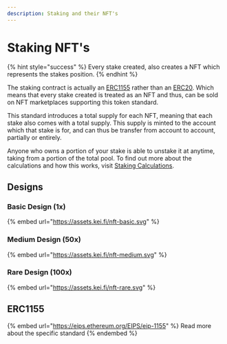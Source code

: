 ```yaml
---
description: Staking and their NFT's
---
```


# Staking NFT's

{% hint style="success" %}
Every stake created, also creates a NFT which represents the stakes position.&#x20;
{% endhint %}

The staking contract is actually an [ERC1155](nft-stake.md#erc1155) rather than an [ERC20](https://eips.ethereum.org/EIPS/eip-20). Which means that every stake created is treated as an NFT and thus, can be sold on NFT marketplaces supporting this token standard.&#x20;

This standard introduces a total supply for each NFT, meaning that each stake also comes with a total supply. This supply is minted to the account which that stake is for, and can thus be transfer from account to account, partially or entirely.

Anyone who owns a portion of your stake is able to unstake it at anytime, taking from a portion of the total pool. To find out more about the calculations and how this works, visit [Staking Calculations](staking-calculations.md).

## Designs

### Basic Design (1x)

{% embed url="https://assets.kei.fi/nft-basic.svg" %}

### Medium Design (50x)

{% embed url="https://assets.kei.fi/nft-medium.svg" %}

### Rare Design (100x)

{% embed url="https://assets.kei.fi/nft-rare.svg" %}

## ERC1155

{% embed url="https://eips.ethereum.org/EIPS/eip-1155" %}
Read more about the specific standard
{% endembed %}
